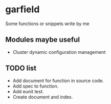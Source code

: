 # garfield

Some functions or snippets write by me

## Modules maybe useful
- Cluster dynamic configuration management

## TODO list
- Add document for function in source code.
- Add spec to function.
- Add eunit test.
- Create document and index.
